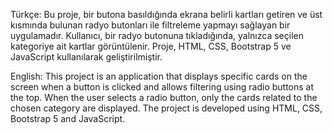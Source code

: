 Türkçe:
Bu proje, bir butona basıldığında ekrana belirli kartları getiren ve üst kısmında bulunan radyo butonları ile filtreleme yapmayı sağlayan bir uygulamadır. Kullanıcı, bir radyo butonuna tıkladığında, yalnızca seçilen kategoriye ait kartlar görüntülenir. Proje, HTML, CSS, Bootstrap 5  ve JavaScript kullanılarak geliştirilmiştir.

English:
This project is an application that displays specific cards on the screen when a button is clicked and allows filtering using radio buttons at the top. When the user selects a radio button, only the cards related to the chosen category are displayed. The project is developed using HTML, CSS, Bootstrap 5 and JavaScript.
